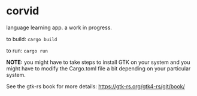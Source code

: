# corvid
language learning app. a work in progress.

to build:
    ````cargo build````

to run:
    ````cargo run````

**NOTE:** you might have to take steps to install GTK on your system and you might have to modify the Cargo.toml file a bit depending on your particular system.

See the gtk-rs book for more details:
  https://gtk-rs.org/gtk4-rs/git/book/
